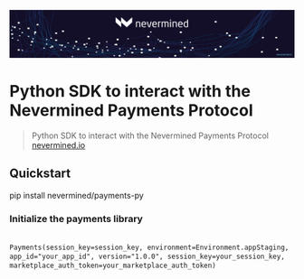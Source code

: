 [![banner](https://raw.githubusercontent.com/nevermined-io/assets/main/images/logo/banner_logo.png)](https://nevermined.io)

# Python SDK to interact with the Nevermined Payments Protocol

> Python SDK to interact with the Nevermined Payments Protocol
> [nevermined.io](https://nevermined.io)

## Quickstart

pip install nevermined/payments-py

### Initialize the payments library

```

Payments(session_key=session_key, environment=Environment.appStaging, app_id="your_app_id", version="1.0.0", session_key=your_session_key, marketplace_auth_token=your_marketplace_auth_token)

```

